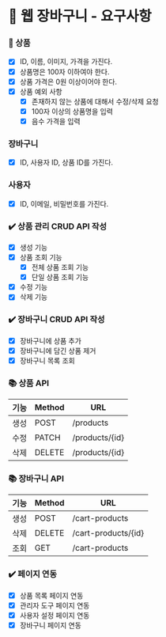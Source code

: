 # 📄 웹 장바구니 - 요구사항

### 🎁 상품

- [x]  ID, 이름, 이미지, 가격을 가진다.
- [x]  상품명은 100자 이하여야 한다.
- [x]  상품 가격은 0원 이상이어야 한다.
- [x] 상품 예외 사항
    - [x] 존재하지 않는 상품에 대해서 수정/삭제 요청
    - [x] 100자 이상의 상품명을 입력
    - [x] 음수 가격을 입력

### 장바구니

- [x]  ID, 사용자 ID, 상품 ID를 가진다.

### 사용자

- [x]  ID, 이메일, 비밀번호를 가진다.

### ✔️ 상품 관리 CRUD API 작성

- [x]  생성 기능
- [x]  상품 조회 기능
    - [x] 전체 상품 조회 기능
    - [x] 단일 상품 조회 기능
- [x]  수정 기능
- [x]  삭제 기능

### ✔️ 장바구니 CRUD API 작성

- [x] 장바구니에 상품 추가
- [x] 장바구니에 담긴 상품 제거
- [x] 장바구니 목록 조회

### 📚 상품 API

| 기능  | Method | URL            |
|-----|--------|----------------|
| 생성  | POST   | /products      |
| 수정  | PATCH  | /products/{id} |
| 삭제  | DELETE | /products/{id} |

### 📚 장바구니 API

| 기능  | Method | URL                 |
|-----|--------|---------------------|
| 생성  | POST   | /cart-products      |
| 삭제  | DELETE | /cart-products/{id} |
| 조회  | GET    | /cart-products      |

### ✔️ 페이지 연동

- [x]  상품 목록 페이지 연동
- [x]  관리자 도구 페이지 연동
- [x]  사용자 설정 페이지 연동
- [x]  장바구니 페이지 연동

